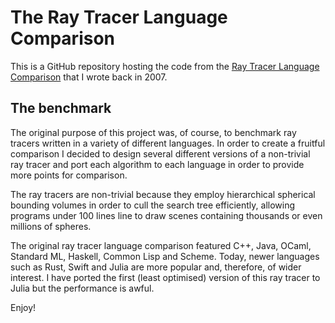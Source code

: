# The Ray Tracer Language Comparison

This is a GitHub repository hosting the code from the [Ray Tracer Language Comparison](http://www.ffconsultancy.com/languages/ray_tracer/)
that I wrote back in 2007.

## The benchmark

The original purpose of this project was, of course, to benchmark ray tracers written in a variety of different languages. In order to
create a fruitful comparison I decided to design several different versions of a non-trivial ray tracer and port each algorithm to each
language in order to provide more points for comparison.

The ray tracers are non-trivial because they employ hierarchical spherical bounding volumes in order to cull the search tree efficiently,
allowing programs under 100 lines line to draw scenes containing thousands or even millions of spheres.

The original ray tracer language comparison featured C++, Java, OCaml, Standard ML, Haskell, Common Lisp and Scheme. Today, newer languages
such as Rust, Swift and Julia are more popular and, therefore, of wider interest. I have ported the first (least optimised) version of this
ray tracer to Julia but the performance is awful.

Enjoy!
